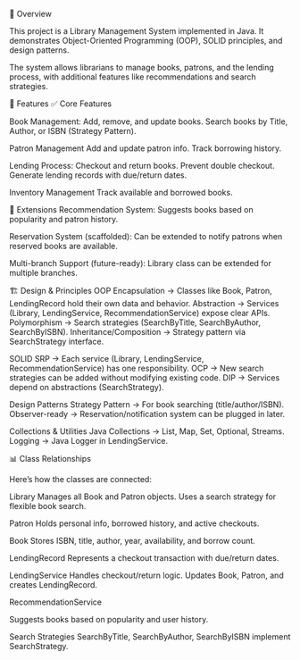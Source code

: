 📝 Overview

This project is a Library Management System implemented in Java.
It demonstrates Object-Oriented Programming (OOP), SOLID principles, and design patterns.

The system allows librarians to manage books, patrons, and the lending process, with additional features like recommendations and search strategies.

🚀 Features
✅ Core Features

Book Management:
Add, remove, and update books.
Search books by Title, Author, or ISBN (Strategy Pattern).

Patron Management
Add and update patron info.
Track borrowing history.

Lending Process:
Checkout and return books.
Prevent double checkout.
Generate lending records with due/return dates.

Inventory Management
Track available and borrowed books.

🔧 Extensions
Recommendation System:
Suggests books based on popularity and patron history.

Reservation System (scaffolded):
Can be extended to notify patrons when reserved books are available.

Multi-branch Support (future-ready):
Library class can be extended for multiple branches.

🏗️ Design & Principles
OOP
Encapsulation → Classes like Book, Patron, LendingRecord hold their own data and behavior.
Abstraction → Services (Library, LendingService, RecommendationService) expose clear APIs.
Polymorphism → Search strategies (SearchByTitle, SearchByAuthor, SearchByISBN).
Inheritance/Composition → Strategy pattern via SearchStrategy interface.

SOLID
SRP → Each service (Library, LendingService, RecommendationService) has one responsibility.
OCP → New search strategies can be added without modifying existing code.
DIP → Services depend on abstractions (SearchStrategy).

Design Patterns
Strategy Pattern → For book searching (title/author/ISBN).
Observer-ready → Reservation/notification system can be plugged in later.

Collections & Utilities
Java Collections → List, Map, Set, Optional, Streams.
Logging → Java Logger in LendingService.

📊 Class Relationships

Here’s how the classes are connected:

Library
Manages all Book and Patron objects.
Uses a search strategy for flexible book search.

Patron
Holds personal info, borrowed history, and active checkouts.

Book
Stores ISBN, title, author, year, availability, and borrow count.

LendingRecord
Represents a checkout transaction with due/return dates.

LendingService
Handles checkout/return logic.
Updates Book, Patron, and creates LendingRecord.

RecommendationService

Suggests books based on popularity and user history.

Search Strategies
SearchByTitle, SearchByAuthor, SearchByISBN implement SearchStrategy.
